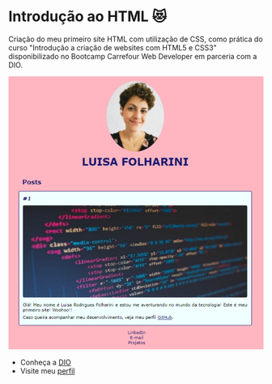 # Introdução ao HTML ​:heart_eyes_cat:
Criação do meu primeiro site HTML com utilização de CSS, como prática do curso
"Introdução a criação de websites com HTML5 e CSS3" disponibilizado no Bootcamp
Carrefour Web Developer em parceria com a DIO.

<img src="site-pessoal.png">

- Conheça a [DIO](https://www.dio.me/)
- Visite meu [perfil](https://www.linkedin.com/in/luisafolharini/)
